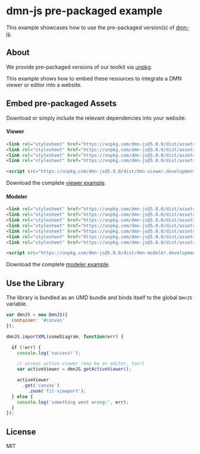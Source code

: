 # dmn-js pre-packaged example

This example showcases how to use the pre-packaged version(s) of [dmn-js](https://github.com/bpmn-io/dmn-js).


## About

We provide pre-packaged versions of our toolkit via [unpkg](https://unpkg.com/dmn-js/dist/).

This example shows how to embed these resources to integrate a DMN viewer or editor
into a website.


## Embed pre-packaged Assets

Download or simply include the relevant dependencies into your website:

#### Viewer

```html
<link rel="stylesheet" href="https://unpkg.com/dmn-js@5.0.0/dist/assets/dmn-js-drd.css">
<link rel="stylesheet" href="https://unpkg.com/dmn-js@5.0.0/dist/assets/dmn-js-decision-table.css">
<link rel="stylesheet" href="https://unpkg.com/dmn-js@5.0.0/dist/assets/dmn-js-literal-expression.css">
<link rel="stylesheet" href="https://unpkg.com/dmn-js@5.0.0/dist/assets/dmn-font/css/dmn.css">

<script src="https://unpkg.com/dmn-js@5.0.0/dist/dmn-viewer.development.js"></script>
```

Download the complete [viewer example](https://rawgit.com/bpmn-io/dmn-js-examples/master/starter/viewer.html).

#### Modeler

```html
<link rel="stylesheet" href="https://unpkg.com/dmn-js@5.0.0/dist/assets/diagram-js.css">
<link rel="stylesheet" href="https://unpkg.com/dmn-js@5.0.0/dist/assets/dmn-js-shared.css">
<link rel="stylesheet" href="https://unpkg.com/dmn-js@5.0.0/dist/assets/dmn-js-drd.css">
<link rel="stylesheet" href="https://unpkg.com/dmn-js@5.0.0/dist/assets/dmn-js-decision-table.css">
<link rel="stylesheet" href="https://unpkg.com/dmn-js@5.0.0/dist/assets/dmn-js-decision-table-controls.css">
<link rel="stylesheet" href="https://unpkg.com/dmn-js@5.0.0/dist/assets/dmn-js-literal-expression.css">
<link rel="stylesheet" href="https://unpkg.com/dmn-js@5.0.0/dist/assets/dmn-font/css/dmn.css">

<script src="https://unpkg.com/dmn-js@5.0.0/dist/dmn-modeler.development.js"></script>
```

Download the complete [modeler example](https://rawgit.com/bpmn-io/dmn-js-examples/master/starter/modeler.html).


## Use the Library

The library is bundled as an UMD bundle and binds itself to the global `DmnJS`
variable.

```javascript
var dmnJS = new DmnJS({
  container: '#canvas'
});

dmnJS.importXML(someDiagram, function(err) {

  if (!err) {
    console.log('success!');

    // access active viewer (may be an editor, too!)
    var activeViewer = dmnJS.getActiveViewer();

    activeViewer
      .get('canvas')
        .zoom('fit-viewport');
  } else {
    console.log('something went wrong:', err);
  }
});
```

## License

MIT
